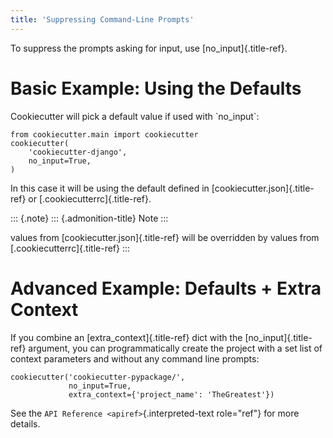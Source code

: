 ```yaml
---
title: 'Suppressing Command-Line Prompts'
---
```


To suppress the prompts asking for input, use [no\_input]{.title-ref}.

Basic Example: Using the Defaults
=================================

Cookiecutter will pick a default value if used with \`no\_input\`:

    from cookiecutter.main import cookiecutter
    cookiecutter(
        'cookiecutter-django',
        no_input=True,
    )

In this case it will be using the default defined in
[cookiecutter.json]{.title-ref} or [.cookiecutterrc]{.title-ref}.

::: {.note}
::: {.admonition-title}
Note
:::

values from [cookiecutter.json]{.title-ref} will be overridden by values
from [.cookiecutterrc]{.title-ref}
:::

Advanced Example: Defaults + Extra Context
==========================================

If you combine an [extra\_context]{.title-ref} dict with the
[no\_input]{.title-ref} argument, you can programmatically create the
project with a set list of context parameters and without any command
line prompts:

    cookiecutter('cookiecutter-pypackage/',
                 no_input=True,
                 extra_context={'project_name': 'TheGreatest'})

See the `API Reference <apiref>`{.interpreted-text role="ref"} for more
details.

